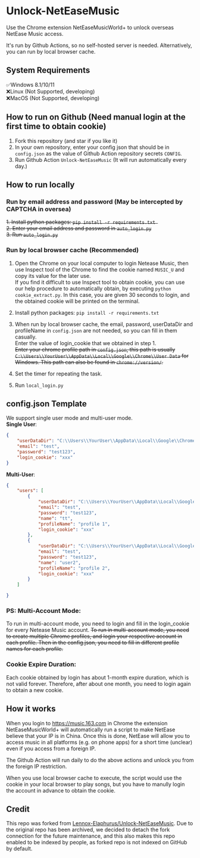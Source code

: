 # Unlock-NetEaseMusic

Use the Chrome extension NetEaseMusicWorld+ to unlock overseas NetEase Music access.

It's run by Github Actions, so no self-hosted server is needed. Alternatively, you can run by local browser cache.  

## System Requirements  
:white_check_mark:Windows 8.1/10/11   
:x:Linux (Not Supported, developing)  
:x:MacOS (Not Supported, developing)  

## How to run on Github (Need manual login at the first time to obtain cookie)

1. Fork this repository (and star if you like it)  
2. In your own repository, enter your config json that should be in `config.json` as the value of Github Action repository secrets `CONFIG`.  
3. Run Github Action `Unlock-NetEaseMusic` (It will run automatically every day.)

## How to run locally

### Run by email address and password  (May be intercepted by CAPTCHA in oversea)
~~1. Install python packages: `pip install -r requirements.txt `~~  
~~2. Enter your email address and password in `auto_login.py`~~  
~~3. Run `auto_login.py`~~   

### Run by local browser cache (Recommended)
1. Open the Chrome on your local computer to login Netease Music, then use Inspect tool of the Chrome to find the cookie named `MUSIC_U` and copy its value for the later use.  
If you find it difficult to use Inspect tool to obtain cookie, you can use our help procedure to automatically obtain, by executing `python cookie_extract.py`. In this case, you are given 30 seconds to login, and the obtained cookie will be printed on the terminal. 
2. Install python packages: `pip install -r requirements.txt `   
3. When run by local browser cache, the email, password, userDataDir and profileName in `config.json` are not needed, so you can fill in them casually.  
Enter the value of login_cookie that we obtained in step 1.  
~~Enter your chrome profile path in `config.json`, this path is usually `C:\\Users\\YourUser\\AppData\\Local\\Google\\Chrome\\User Data` for Windows. This path can also be found in `chrome://version/`.~~     

4. Set the timer for repeating the task.  
5. Run `local_login.py`  
## config.json Template
We support single user mode and multi-user mode.  
**Single User**:  
```json
{
    "userDataDir": "C:\\Users\\YourUser\\AppData\\Local\\Google\\Chrome\\User Data",
    "email": "test",
    "password": "test123",
    "login_cookie": "xxx"
}
```
**Multi-User**:  
```json
{
    "users": [
        {
            "userDataDir": "C:\\Users\\YourUser\\AppData\\Local\\Google\\Chrome\\User Data",
            "email": "test",
            "password": "test123",
            "name": "tt",
            "profileName": "profile 1",
            "login_cookie": "xxx"
        },
        {
            "userDataDir": "C:\\Users\\YourUser\\AppData\\Local\\Google\\Chrome\\User Data",
            "email": "test",
            "password": "test123",
            "name": "user2",
            "profileName": "profile 2",
            "login_cookie": "xxx"
        }
    ]

}
```
### PS: Multi-Account Mode:   
To run in multi-account mode, you need to login and fill in the login_cookie for every Netease Music account.
~~To run in multi-account mode, you need to create multiple Chrome profiles, and login your respective account in each profile. Then in the config.json, you need to fill in different profile names for each profile.~~

### Cookie Expire Duration:
Each cookie obtained by login has about 1-month expire duration, which is not valid forever. Therefore, after about one month, you need to login again to obtain a new cookie.

## How it works

When you login to https://music.163.com in Chrome the extension NetEaseMusicWorld+ will automatically run a script to make NetEase believe that your IP is in China. Once this is done, NetEase will allow you to access music in all platforms (e.g. on phone apps) for a short time (unclear) even if you access from a foreign IP.

The Github Action will run daily to do the above actions and unlock you from the foreign IP restriction.  

When you use local browser cache to execute, the script would use the cookie in your local browser to play songs, but you have to manully login the account in advance to obtain the cookie.  

## Credit
This repo was forked from [Lennox-Elaphurus/Unlock-NetEaseMusic](https://github.com/Lennox-Elaphurus/Unlock-NetEaseMusic "Lennox-Elaphurus/Unlock-NetEaseMusic"). Due to the original repo has been archived, we decided to detach the fork connection for the future maintenance, and this also makes this repo enabled to be indexed by people, as forked repo is not indexed on GitHub by default. 
